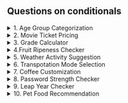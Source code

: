## Questions on conditionals

<details>
    <summary>1. Age Group Categorization</summary>
    Classify a person's age group:  Child (< 13), Teenager (13-19),  Adult (20-59), Senior (60+)
</details>

<details>
    <summary>2. Movie Ticket Pricing</summary>
    Problem: Movie tickets are priced based on age: $12 for adult(18 and above), $8 for children. Everyone gets a $2 discount on Wednesday. 
</details>

<details>
    <summary>3. Grade Calculator</summary>
    Problem: Assign a letter grade based on a student's score: A(90-100), B(80-89), C(70-79), D(60-69), F(below 60)
</details>

<details>
    <summary>4.Fruit Ripeness Checker</summary>
    Problem: Determine if a fruit is ripe, overripe, or unripe based on its color. (e.g. Banana: Green-Unripe, Yelloe-Ripe, Brown-Overripe)
</details>

<details>
    <summary>5. Weather Activity Suggestion</summary>
    Problem:  Suggest an activity based on the weather(e.g. Sunny - Go for a walk, Rainy - Read a  book, Snowy - Build a snowman).
</details>


<details>
    <summary>6. Transpotation Mode Selection</summary>
    Problem: Choose a mode of transportion based on the distance(e.g. <3km: Walk, 3-15km:Bike, >15km:Car)
</details>

<details>
    <summary>7. Coffee Customization</summary>
    Problem: Customize a coffee order: 'Small', 'Medium', or 'Large' with an option for 'Extra shot' of espresso 
</details>

<details>
    <summary>8. Password Strength  Checker</summary>
    Problem: Check if a password is "Weak", "Medium", or "Strong". Criteria: <6 chars(weak), 6-10 chars(medium), >10 chars(strong)
</details>

<details>
    <summary>9. Leap Year Checker</summary>
    Problem: Detemine if a year is a leap year. (Leap year are divisible by 4, but not by 100 unless also divisible by 400)
</details>

<details>
    <summary>10. Pet Food Recommendation</summary>
    Problem: Recommend a type of prt food based on the pet's species and age. (e.g. Dog <2 year - puppy food, Cat: >5 year - Senior cat food)
</details>